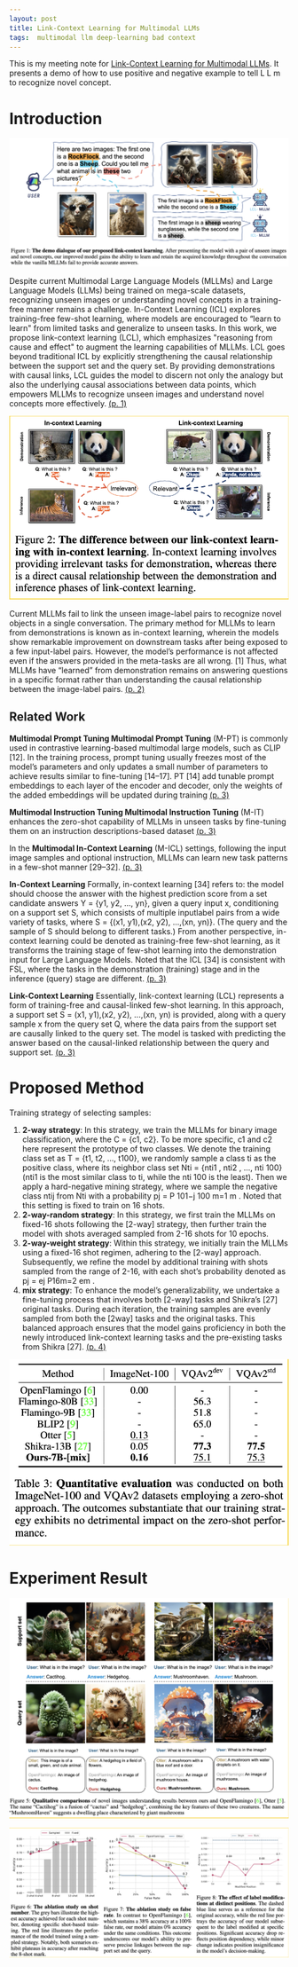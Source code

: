 ```yaml
---
layout: post
title: Link-Context Learning for Multimodal LLMs
tags:  multimodal llm deep-learning bad context
---
```

This is my meeting note for [Link-Context Learning for Multimodal LLMs](https://github.com/isekai-portal/Link-Context-Learning). It presents a demo of how to use positive and negative example to tell L L m to recognize novel concept.

# Introduction
![](https://raw.githubusercontent.com/zhangtemplar/zhangtemplar.github.io/master/uPic/taiLinkContextLearningMultimodal2023-1-x50-y332.png) 

Despite current Multimodal Large Language Models (MLLMs) and Large Language Models (LLMs) being trained on mega-scale datasets, recognizing unseen images or understanding novel concepts in a training-free manner remains a challenge. In-Context Learning (ICL) explores training-free few-shot learning, where models are encouraged to “learn to learn" from limited tasks and generalize to unseen tasks. In this work, we propose link-context learning (LCL), which emphasizes "reasoning from cause and effect" to augment the learning capabilities of MLLMs. LCL goes beyond traditional ICL by explicitly strengthening the causal relationship between the support set and the query set. By providing demonstrations with causal links, LCL guides the model to discern not only the analogy but also the underlying causal associations between data points, which empowers MLLMs to recognize unseen images and understand novel concepts more effectively. [(p. 1)](zotero://open-pdf/library/items/L9TUFBXC?page=1&annotation=AL6UKBJ6)

![](https://raw.githubusercontent.com/zhangtemplar/zhangtemplar.github.io/master/uPic/taiLinkContextLearningMultimodal2023-2-x48-y571.png) 

Current MLLMs fail to link the unseen image-label pairs to recognize novel objects in a single conversation. The primary method for MLLMs to learn from demonstrations is known as in-context learning, wherein the models show remarkable improvement on downstream tasks after being exposed to a few input-label pairs. However, the model’s performance is not affected even if the answers provided in the meta-tasks are all wrong. [1] Thus, what MLLMs have “learned” from demonstration remains on answering questions in a specific format rather than understanding the causal relationship between the image-label pairs. [(p. 2)](zotero://open-pdf/library/items/L9TUFBXC?page=2&annotation=YFW9ZHTC)

## Related Work
**Multimodal Prompt Tuning Multimodal Prompt Tuning** (M-PT) is commonly used in contrastive learning-based multimodal large models, such as CLIP [12]. In the training process, prompt tuning usually freezes most of the model’s parameters and only updates a small number of parameters to achieve results similar to fine-tuning [14–17]. PT [14] add tunable prompt embeddings to each layer of the encoder and decoder, only the weights of the added embeddings will be updated during training [(p. 3)](zotero://open-pdf/library/items/L9TUFBXC?page=3&annotation=EQDGKW3I)

**Multimodal Instruction Tuning Multimodal Instruction Tuning** (M-IT) enhances the zero-shot capability of MLLMs in unseen tasks by fine-tuning them on an instruction descriptions-based dataset [(p. 3)](zotero://open-pdf/library/items/L9TUFBXC?page=3&annotation=T6JMLRFP)

In the **Multimodal In-Context Learning** (M-ICL) settings, following the input image samples and optional instruction, MLLMs can learn new task patterns in a few-shot manner [29–32]. [(p. 3)](zotero://open-pdf/library/items/L9TUFBXC?page=3&annotation=ZY7B8WMP)

**In-Context Learning** Formally, in-context learning [34] refers to: the model should choose the answer with the highest prediction score from a set candidate answers Y = {y1, y2, ..., yn}, given a query input x, conditioning on a support set S, which consists of multiple inputlabel pairs from a wide variety of tasks, where S = {(x1, y1),(x2, y2), ...,(xn, yn)}. (The query and the sample of S should belong to different tasks.) From another perspective, in-context learning could be denoted as training-free few-shot learning, as it transforms the training stage of few-shot learning into the demonstration input for Large Language Models. Noted that the ICL [34] is consistent with FSL, where the tasks in the demonstration (training) stage and in the inference (query) stage are different. [(p. 3)](zotero://open-pdf/library/items/L9TUFBXC?page=3&annotation=2GD389HE)

**Link-Context Learning** Essentially, link-context learning (LCL) represents a form of training-free and causal-linked few-shot learning. In this approach, a support set S = (x1, y1),(x2, y2), ...,(xn, yn) is provided, along with a query sample x from the query set Q, where the data pairs from the support set are causally linked to the query set. The model is tasked with predicting the answer based on the causal-linked relationship between the query and support set. [(p. 3)](zotero://open-pdf/library/items/L9TUFBXC?page=3&annotation=BUKZX6V2)

# Proposed Method
Training strategy of selecting samples:
1. **2-way strategy**: In this strategy, we train the MLLMs for binary image classification, where the C = {c1, c2}. To be more specific, c1 and c2 here represent the prototype of two classes. We denote the training class set as T = {t1, t2, ..., t100}, we randomly sample a class ti as the positive class, where its neighbor class set Nti = {nti1 , nti2 , ..., nti 100} (nti1 is the most similar class to ti, while the nti 100 is the least). Then we apply a hard-negative mining strategy, where we sample the negative class ntij from Nti with a probability pj = P 101−j 100 m=1 m . Noted that this setting is fixed to train on 16 shots. 
2. **2-way-random strategy**: In this strategy, we first train the MLLMs on fixed-16 shots following the [2-way] strategy, then further train the model with shots averaged sampled from 2-16 shots for 10 epochs. 
3. **2-way-weight strategy**: Within this strategy, we initially train the MLLMs using a fixed-16 shot regimen, adhering to the [2-way] approach. Subsequently, we refine the model by additional training with shots sampled from the range of 2-16, with each shot’s probability denoted as pj = ej P16m=2 em . 
4. **mix strategy**: To enhance the model’s generalizability, we undertake a fine-tuning process that involves both [2-way] tasks and Shikra’s [27] original tasks. During each iteration, the training samples are evenly sampled from both the [2way] tasks and the original tasks. This balanced approach ensures that the model gains proficiency in both the newly introduced link-context learning tasks and the pre-existing tasks from Shikra [27]. [(p. 4)](zotero://open-pdf/library/items/L9TUFBXC?page=4&annotation=R5GKAFPJ)

![](https://raw.githubusercontent.com/zhangtemplar/zhangtemplar.github.io/master/uPic/taiLinkContextLearningMultimodal2023-8-x49-y500.png) 

# Experiment Result
![](https://raw.githubusercontent.com/zhangtemplar/zhangtemplar.github.io/master/uPic/taiLinkContextLearningMultimodal2023-7-x51-y342.png) 

![](https://raw.githubusercontent.com/zhangtemplar/zhangtemplar.github.io/master/uPic/taiLinkContextLearningMultimodal2023-8-x313-y318.png)  
